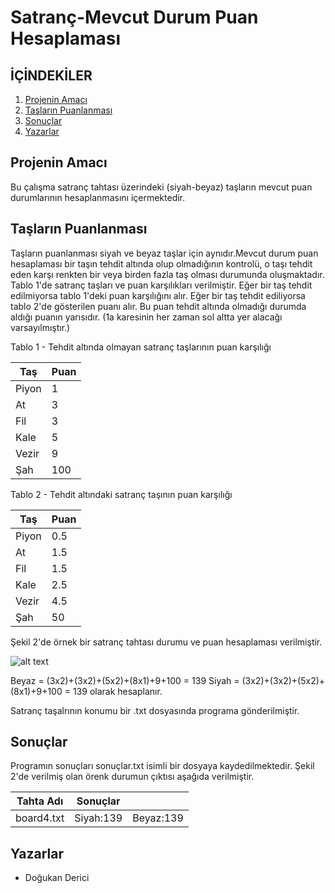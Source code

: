 # Satranç-Mevcut Durum Puan Hesaplaması
## İÇİNDEKİLER
1. [Projenin Amacı](#baslik1)
2. [Taşların Puanlanması](#baslik2)
3. [Sonuçlar](#baslik3)
4. [Yazarlar](#baslik4)


## Projenin Amacı <a name="baslik1"></a>
Bu çalışma satranç tahtası üzerindeki (siyah-beyaz) taşların mevcut puan durumlarının hesaplanmasını içermektedir. 
## Taşların Puanlanması <a name="baslik2"></a>
Taşların puanlanması siyah ve beyaz taşlar için aynıdır.Mevcut durum puan hesaplaması bir taşın tehdit altında olup olmadığının
kontrolü, o taşı tehdit eden karşı renkten bir veya birden fazla taş olması durumunda oluşmaktadır. Tablo 1'de satranç taşları ve puan karşılıkları verilmiştir. Eğer bir taş
tehdit edilmiyorsa tablo 1'deki puan karşılığını alır. Eğer bir taş tehdit ediliyorsa tablo 2'de gösterilen puanı alır. Bu puan tehdit altında olmadığı durumda aldığı puanın
yarısıdır. (1a karesinin her zaman sol altta yer alacağı varsayılmıştır.)

Tablo 1 - Tehdit altında olmayan satranç taşlarının puan karşılığı

| Taş | Puan |
| --- | --- |
| Piyon | 1 |
| At | 3 |
| Fil | 3 |
| Kale | 5 |
| Vezir | 9 |
| Şah | 100 |

Tablo 2 - Tehdit altındaki satranç taşının puan karşılığı

| Taş | Puan |
| --- | --- |
| Piyon | 0.5 |
| At | 1.5 |
| Fil | 1.5 |
| Kale | 2.5 |
| Vezir | 4.5 |
| Şah | 50 |

Şekil 2'de örnek bir satranç tahtası durumu ve puan hesaplaması verilmiştir. 

![alt text](https://images.chesscomfiles.com/uploads/v1/images_users/tiny_mce/CHESScom/phphK5JVu.png)

Beyaz = (3x2)+(3x2)+(5x2)+(8x1)+9+100 = 139
Siyah = (3x2)+(3x2)+(5x2)+(8x1)+9+100 = 139 olarak hesaplanır.

Satranç taşalrının konumu bir .txt dosyasında programa gönderilmiştir.
## Sonuçlar <a name="baslik3"></a>
Programın sonuçları sonuçlar.txt isimli bir dosyaya kaydedilmektedir. Şekil 2'de verilmiş olan örenk durumun çıktısı aşağıda verilmiştir.

| Tahta Adı | Sonuçlar | |
| --- | --- | --- |
| board4.txt | Siyah:139 | Beyaz:139 |

## Yazarlar <a name="baslik4"></a>
   - Doğukan Derici
